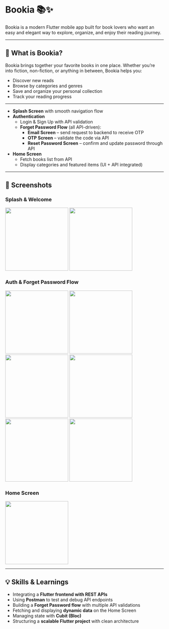 # Bookia 📚✨  

Bookia is a modern Flutter mobile app built for book lovers who want an easy and elegant way to explore, organize, and enjoy their reading journey.  

---

## 📖 What is Bookia?  
Bookia brings together your favorite books in one place. Whether you’re into fiction, non-fiction, or anything in between, Bookia helps you:  

- Discover new reads  
- Browse by categories and genres  
- Save and organize your personal collection  
- Track your reading progress  

---

- **Splash Screen** with smooth navigation flow  
- **Authentication**  
  - Login & Sign Up with API validation  
  - **Forget Password Flow** (all API-driven):  
    - **Email Screen** – send request to backend to receive OTP  
    - **OTP Screen** – validate the code via API  
    - **Reset Password Screen** – confirm and update password through API  
- **Home Screen**  
  - Fetch books list from API  
  - Display categories and featured items (UI + API integrated) 

---

## 📸 Screenshots  

### Splash & Welcome  
<p float="left">
  <img src="https://github.com/user-attachments/assets/f015c20c-8f49-41c8-899b-1900a7d64793" width="200" />
  <img src="https://github.com/user-attachments/assets/f8e92644-7426-4459-bd76-a44f8fc45ce2" width="200" />
</p>  

### Auth & Forget Password Flow  
<p float="left">
  <img src="https://github.com/user-attachments/assets/832767b5-5a08-424c-853b-aaa4c433e129" width="200" />
  <img src="https://github.com/user-attachments/assets/921706b9-9ea6-49b7-9ab4-b55fb4c63de1" width="200" />
  <img src="https://github.com/user-attachments/assets/15fe0daa-e73f-4140-ac18-3a3e0fad005d" width="200" />
  <img src="https://github.com/user-attachments/assets/efc897e9-710d-4bb6-9c9d-b1c0588838c4" width="200" />
  <img src="https://github.com/user-attachments/assets/9d30f349-af62-4dcd-9c31-7ee539c16b48" width="200" />
  <img src="https://github.com/user-attachments/assets/de142783-f340-45ec-a417-ccf2efb0858a" width="200" />
</p>  

### Home Screen  
<p float="left">
  <img src="https://github.com/user-attachments/assets/3c0baae3-559f-4e15-816d-702d14b2b219" width="200" />
   
</p> 

---

 ## 💡 Skills & Learnings  

- Integrating a **Flutter frontend with REST APIs**  
- Using **Postman** to test and debug API endpoints  
- Building a **Forget Password flow** with multiple API validations  
- Fetching and displaying **dynamic data** on the Home Screen  
- Managing state with **Cubit (Bloc)**  
- Structuring a **scalable Flutter project** with clean architecture 




